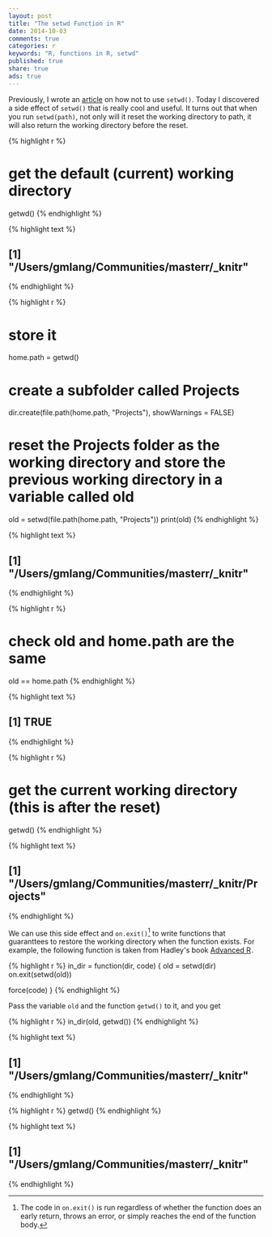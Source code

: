 ```yaml
---
layout: post
title: "The setwd Function in R"
date: 2014-10-03
comments: true
categories: r
keywords: "R, functions in R, setwd"
published: true
share: true
ads: true
---
```


Previously, I wrote an [article](https://masterr.org/r/how-to-work-with-files-in-r-and-improve-reproducibility/) on how not to use `setwd()`. Today I discovered a side effect of `setwd()` that is really cool and useful. It turns out that when you run `setwd(path)`, not only will it reset the working directory to path, it will also return the working directory before the reset.

{% highlight r %}
# get the default (current) working directory
getwd()
{% endhighlight %}



{% highlight text %}
## [1] "/Users/gmlang/Communities/masterr/_knitr"
{% endhighlight %}



{% highlight r %}
# store it
home.path = getwd()

# create a subfolder called Projects
dir.create(file.path(home.path, "Projects"), showWarnings = FALSE)

# reset the Projects folder as the working directory and store the previous working directory in a variable called old  
old = setwd(file.path(home.path, "Projects"))
print(old)
{% endhighlight %}



{% highlight text %}
## [1] "/Users/gmlang/Communities/masterr/_knitr"
{% endhighlight %}



{% highlight r %}
# check old and home.path are the same
old == home.path
{% endhighlight %}



{% highlight text %}
## [1] TRUE
{% endhighlight %}



{% highlight r %}
# get the current working directory (this is after the reset)
getwd()
{% endhighlight %}



{% highlight text %}
## [1] "/Users/gmlang/Communities/masterr/_knitr/Projects"
{% endhighlight %}

We can use this side effect and `on.exit()`[^1] to write functions that guaranttees to restore the working directory when the function exists. For example, the following function is taken from Hadley's book
<a href="https://www.amazon.com/gp/product/B00NFODLIQ/ref=as_li_tl?ie=UTF8&camp=1789&creative=9325&creativeASIN=B00NFODLIQ&linkCode=as2&tag=cabaceo-20&linkId=ADGTP76QZMPYXEVL">Advanced R</a><img src="https://ir-na.amazon-adsystem.com/e/ir?t=cabaceo-20&l=as2&o=1&a=B00NFODLIQ" width="1" height="1" border="0" alt="" style="border:none !important; margin:0px !important;" />.

{% highlight r %}
in_dir = function(dir, code) {
  old = setwd(dir)
  on.exit(setwd(old))

  force(code)
}
{% endhighlight %}

Pass the variable `old` and the function `getwd()` to it, and you get

{% highlight r %}
in_dir(old, getwd())
{% endhighlight %}



{% highlight text %}
## [1] "/Users/gmlang/Communities/masterr/_knitr"
{% endhighlight %}



{% highlight r %}
getwd()
{% endhighlight %}



{% highlight text %}
## [1] "/Users/gmlang/Communities/masterr/_knitr"
{% endhighlight %}

[^1]: The code in `on.exit()` is run regardless of whether the function does an early return, throws an error, or simply reaches the end of the function body.
